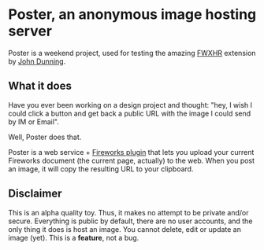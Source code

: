 # Poster, an anonymous image hosting server

Poster is a weekend project, used for testing the amazing [FWXHR](http://johndunning.com/fireworks/about/FWXHR) extension by [John Dunning](http://johndunning.com/).

## What it does

Have you ever been working on a design project and thought: "hey, I wish I could click a button and get back a public URL with the image I could send by IM or Email".

Well, Poster does that.

Poster is a web service + [Fireworks plugin](http://github.com/bomberstudios/poster-plugin-fireworks) that lets you upload your current Fireworks document (the current page, actually) to the web. When you post an image, it will copy the resulting URL to your clipboard.


## Disclaimer

This is an alpha quality toy. Thus, it makes no attempt to be private and/or secure. Everything is public by default, there are no user accounts, and the only thing it does is host an image. You cannot delete, edit or update an image (yet). This is a **feature**, not a bug.


